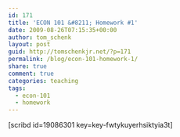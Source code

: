 ```yaml
---
id: 171
title: 'ECON 101 &#8211; Homework #1'
date: 2009-08-26T07:15:35+00:00
author: tom_schenk
layout: post
guid: http://tomschenkjr.net/?p=171
permalink: /blog/econ-101-homework-1/
share: true
comment: true
categories: teaching 
tags:
  - econ-101
  - homework
---
```

[scribd id=19086301 key=key-fwtykuyerhsiktyia3t]